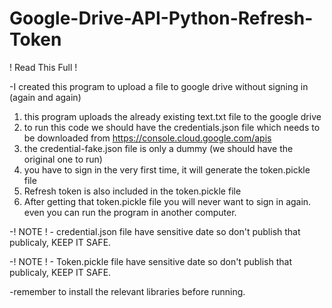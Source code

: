 # Google-Drive-API-Python-Refresh-Token
! Read This Full !

-I created this program to upload a file to google drive without signing in (again and again)

1) this program uploads the already existing text.txt file to the google drive
2) to run this code we should have the credentials.json file which needs to be downloaded from https://console.cloud.google.com/apis
3) the credential-fake.json file is only a dummy (we should have the original one to run)
4) you have to sign in the very first time, it will generate the token.pickle file
5) Refresh token is also included in the token.pickle file
6) After getting that token.pickle file you will never want to sign in again. even you can run the program in another computer.

-! NOTE ! - credential.json file have sensitive date so don't publish that publicaly, KEEP IT SAFE.

-! NOTE ! - Token.pickle file have sensitive date so don't publish that publicaly, KEEP IT SAFE.

-remember to install the relevant libraries before running.
